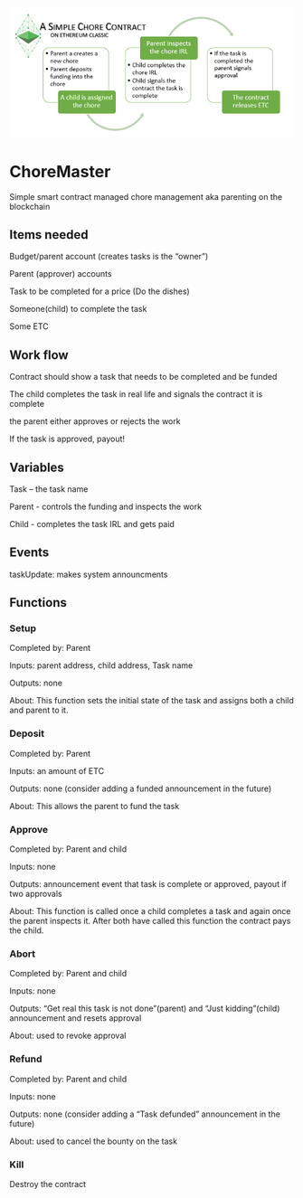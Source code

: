![task flow](/img/choresLogo.png)

# ChoreMaster
Simple smart contract managed chore management aka parenting on the blockchain

## Items needed
Budget/parent account (creates tasks is the “owner”)

Parent (approver) accounts

Task to be completed for a price (Do the dishes)

Someone(child) to complete the task

Some ETC

## Work flow
Contract should show a task that needs to be completed and be funded

The child completes the task in real life and signals the contract it is complete

the parent either approves or rejects the work

If the task is approved, payout!


## Variables

Task – the task name

Parent - controls the funding and inspects the work

Child - completes the task IRL and gets paid

## Events
taskUpdate: makes system announcments


## Functions

### Setup
Completed by: Parent

Inputs: parent address, child address, Task name

Outputs: none

About: This function sets the initial state of the task and assigns both a child and parent to it.

### Deposit
Completed by: Parent

Inputs: an amount of ETC

Outputs: none (consider adding a funded announcement in the future)

About: This allows the parent to fund the task

### Approve
Completed by: Parent and child

Inputs: none

Outputs: announcement event that task is complete or approved, payout if two approvals

About: This function is called once a child completes a task and again once the parent inspects it. After both have called this function the contract pays the child.

### Abort
Completed by: Parent and child

Inputs: none

Outputs: “Get real this task is not done”(parent) and “Just kidding”(child) announcement and resets approval 

About: used to revoke approval

### Refund
Completed by: Parent and child

Inputs: none

Outputs: none (consider adding a “Task defunded” announcement in the future)

About: used to cancel the bounty on the task

### Kill
Destroy the contract
